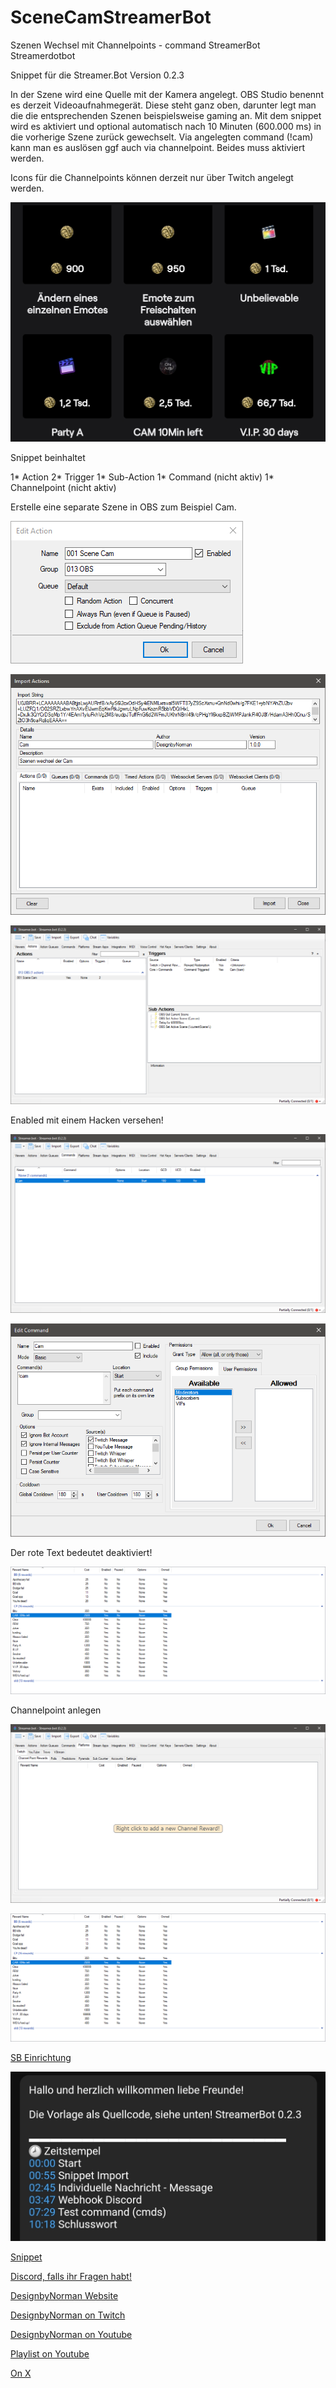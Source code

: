 # SceneCamStreamerBot
Szenen Wechsel mit Channelpoints - command StreamerBot Streamerdotbot

Snippet für die Streamer.Bot Version 0.2.3 

In der Szene wird eine Quelle mit der Kamera angelegt. 
OBS Studio benennt es derzeit Videoaufnahmegerät. Diese steht ganz oben, darunter legt man die die entsprechenden Szenen beispielsweise gaming an. Mit dem snippet wird es aktiviert und optional automatisch nach 10 Minuten (600.000 ms) in die vorherige Szene zurück gewechselt. Via angelegten command (!cam) kann man es auslösen ggf auch via channelpoint. Beides muss aktiviert werden. 

Icons für die Channelpoints können derzeit nur über Twitch angelegt werden. 

![channelpoints](https://github.com/Designbynorman/SceneCamStreamerBot/blob/main/CamChannelpoints.jpg)

Snippet beinhaltet 

1* Action 
2* Trigger 
1* Sub-Action 
1* Command (nicht aktiv) 
1* Channelpoint (nicht aktiv) 

Erstelle eine separate Szene in OBS zum Beispiel Cam. 

![SB screenshot1](https://github.com/Designbynorman/SceneCamStreamerBot/blob/main/cam1.png)

![Import](https://github.com/Designbynorman/SceneCamStreamerBot/blob/main/cam2.png)

![action](https://github.com/Designbynorman/SceneCamStreamerBot/blob/main/Action.png)

Enabled mit einem Hacken versehen!

![cmd](https://github.com/Designbynorman/SceneCamStreamerBot/blob/main/cmd.png)

![cmd](https://github.com/Designbynorman/SceneCamStreamerBot/blob/main/cmd1.png)

Der rote Text bedeutet deaktiviert!

![cmd](https://github.com/Designbynorman/SceneCamStreamerBot/blob/main/chp1.png)

Channelpoint anlegen 

![chp](https://github.com/Designbynorman/SceneCamStreamerBot/blob/main/chp.png)

![chp](https://github.com/Designbynorman/SceneCamStreamerBot/blob/main/chp1.png)

[SB Einrichtung](https://www.designbynorman.com/streamer-bot-einrichten/)

![Zeitstempel](
https://github.com/Designbynorman/SceneCamStreamerBot/blob/main/Zeitstempel.jpg) 

[Snippet](https://github.com/Designbynorman/Twitch-Channelpoint-Streamerbot-Video-Sound-Message/blob/main/snippet%20channelpoint)

[Discord, falls ihr Fragen habt!](https://discord.gg/Gdt94HaFbM)

[DesignbyNorman Website](https://www.designbynorman.com/)

[DesignbyNorman on Twitch](https://www.twitch.tv/designbynorman)

[DesignbyNorman on Youtube](https://www.youtube.com/@DesignbyNorman)

[Playlist on Youtube](https://www.youtube.com/playlist?list=PLrgOpxS02b-PncLHRg-5W7kJ3o4TT6DhM)

[On X](https://x.com/Designbynorman)
